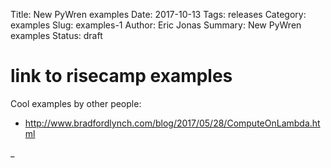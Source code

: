 Title: New PyWren examples 
Date: 2017-10-13
Tags: releases
Category: examples
Slug: examples-1
Author: Eric Jonas
Summary: New PyWren examples
Status: draft

# link to risecamp examples

Cool examples by other people:

* http://www.bradfordlynch.com/blog/2017/05/28/ComputeOnLambda.html






_
